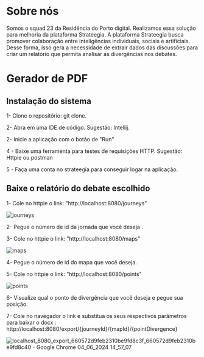 # Sobre nós

Somos o squad 23 da Residência do Porto digital. Realizamos essa solução para melhoria
da plataforma Strateegia. A plataforma Strateegia busca promover colaboração entre 
inteligências individuais, sociais e artificiais. Desse forma, isso gera a necessidade 
de extrair dados das discussões para criar um relatório que permita analisar as divergências
nos debates.

# Gerador de PDF

## Instalação do sistema

1- Clone o repositório: git clone.

2- Abra em uma IDE de código. Sugestão: Intellij.

2- Inicie a aplicação com o botão de "Run"

4 - Baixe uma ferramenta para testes de requisições HTTP. Sugestão: Httpie ou postman

5 - Faça uma conta no strateegia para conseguir logar na aplicação.

## Baixe o relatório do debate escolhido

1- Cole no httpie o link: "http://localhost:8080/journeys"

![journeys](https://github.com/PopCPS/TDS-Residencia-GROWUP/assets/110575974/ed1c9d9b-72af-44bf-91c2-99b72f520d6e)

2- Pegue o número de id da jornada que você deseja .

3- Cole no httpie o link: "http://localhost:8080/maps"   

![maps](https://github.com/PopCPS/TDS-Residencia-GROWUP/assets/110575974/0ca60f31-95a5-4675-bbac-c6981586d08b)

4- Pegue o número de id do mapa que você deseja.

5- Cole no httpie o link: "http://localhost:8080/points"

![points](https://github.com/PopCPS/TDS-Residencia-GROWUP/assets/110575974/7a9acf57-a0f9-45fc-98d4-0b363ddf6eb1)

6- Visualize qual o ponto de divergência que você deseja e pegue sua posição.

7- Cole no navegador o link e substitua os seus respectivos parâmetros para baixar o docx :  http://localhost:8080/export/{journeyId}/{mapId}/{pointDivergence}

![localhost_8080_export_660572d9feb2310be9fd8c3f_660572d9feb2310be9fd8c40 - Google Chrome 04_06_2024 14_57_07](https://github.com/PopCPS/TDS-Residencia-GROWUP/assets/110575974/a4511856-2b48-4748-b8fd-a7cf3e6fdf9c)

